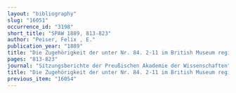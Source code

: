 ```yaml
---
layout: "bibliography"
slug: "16051"
occurrence_id: "3198"
short_title: "SPAW 1889, 813-823"
author: "Peiser, Felix , E."
publication_year: "1889"
title: "Die Zugehörigkeit der unter Nr. 84. 2-11 im British Museum registrierten thontafelsammlung zu den thontafelsammlungen des Königlichen Museums zu Berlin"
pages: "813-823"
journal: "Sitzungsberichte der Preußischen Akademie der Wissenschaften"
title: "Die Zugehörigkeit der unter Nr. 84. 2-11 im British Museum registrierten thontafelsammlung zu den thontafelsammlungen des Königlichen Museums zu Berlin"
previous_item: "16054"
---
```

